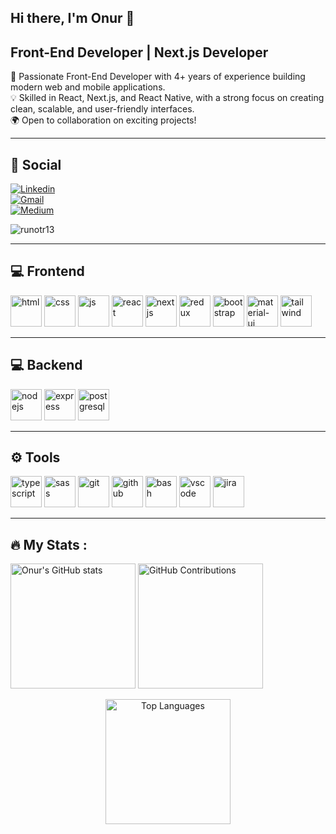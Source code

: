 ## Hi there, I'm Onur 👋  
<h2>Front-End Developer | Next.js Developer</h2>

🚀 Passionate Front-End Developer with 4+ years of experience building modern web and mobile applications.  
💡 Skilled in React, Next.js, and React Native, with a strong focus on creating clean, scalable, and user-friendly interfaces.  
🌍 Open to collaboration on exciting projects!  

---

## 👨 Social  
[![Linkedin](https://img.shields.io/badge/linkedin-%230077B5.svg?&style=for-the-badge&logo=linkedin&logoColor=white)](https://www.linkedin.com/in/onurkarakuzu/)  
[![Gmail](https://img.shields.io/badge/gmail-f1f2f6.svg?&style=for-the-badge&logo=gmail&logoColor=red)](mailto:runotr13@gmail.com)  
[![Medium](https://img.shields.io/badge/%20-medium-black?&style=for-the-badge&logo=medium&logoColor=white)](https://medium.com/@runotr13)  

<p align="left"> <img src="https://komarev.com/ghpvc/?username=runotr13&label=Profile%20views&color=0e75b6&style=flat" alt="runotr13" /> </p>  

---

## 💻 Frontend  
<p>
  <img src="https://cdn.jsdelivr.net/gh/devicons/devicon/icons/html5/html5-original.svg" alt="html" height="50"/>  
  <img src="https://cdn.jsdelivr.net/gh/devicons/devicon/icons/css3/css3-original.svg" alt="css" height="50"/>  
  <img src="https://cdn.jsdelivr.net/gh/devicons/devicon/icons/javascript/javascript-original.svg" alt="js" height="50"/>  
  <img src="https://cdn.jsdelivr.net/gh/devicons/devicon/icons/react/react-original.svg" alt="react" height="50"/>  
  <img src="https://cdn.jsdelivr.net/gh/devicons/devicon/icons/nextjs/nextjs-original.svg" alt="nextjs" height="50"/>  
  <img src="https://cdn.jsdelivr.net/gh/devicons/devicon/icons/redux/redux-original.svg" alt="redux" height="50"/>  
  <img src="https://cdn.jsdelivr.net/gh/devicons/devicon/icons/bootstrap/bootstrap-original.svg" alt="bootstrap" height="50"/>  
  <img src="https://cdn.jsdelivr.net/gh/devicons/devicon/icons/materialui/materialui-original.svg" alt="material-ui" height="50"/>  
  <img src="https://www.vectorlogo.zone/logos/tailwindcss/tailwindcss-icon.svg" alt="tailwind" height="50"/>  
</p>


---

## 💻 Backend  
<p>
  <img src="https://cdn.jsdelivr.net/gh/devicons/devicon/icons/nodejs/nodejs-original.svg" alt="nodejs" height="50"/>  
  <img src="https://cdn.jsdelivr.net/gh/devicons/devicon/icons/express/express-original.svg" alt="express" height="50"/>  
  <img src="https://cdn.jsdelivr.net/gh/devicons/devicon/icons/postgresql/postgresql-original.svg" alt="postgresql" height="50"/>  
</p>

---

## ⚙ Tools  
<p>
  <img src="https://cdn.jsdelivr.net/gh/devicons/devicon/icons/typescript/typescript-original.svg" alt="typescript" height="50"/>  
  <img src="https://cdn.jsdelivr.net/gh/devicons/devicon/icons/sass/sass-original.svg" alt="sass" height="50"/>  
  <img src="https://cdn.jsdelivr.net/gh/devicons/devicon/icons/git/git-original.svg" alt="git" height="50"/>  
  <img src="https://cdn.jsdelivr.net/gh/devicons/devicon/icons/github/github-original.svg" alt="github" height="50"/>  
  <img src="https://cdn.jsdelivr.net/gh/devicons/devicon/icons/bash/bash-original.svg" alt="bash" height="50"/>  
  <img src="https://cdn.jsdelivr.net/gh/devicons/devicon/icons/vscode/vscode-original.svg" alt="vscode" height="50"/>  
  <img src="https://cdn.jsdelivr.net/gh/devicons/devicon/icons/jira/jira-original.svg" alt="jira" height="50"/>  
</p>

---

## 🔥 My Stats :

<!-- GitHub Stats -->
<p align="left">
  <img src="https://github-readme-stats.vercel.app/api?username=runotr13&show_icons=true&theme=chartreuse-dark" alt="Onur's GitHub stats" height="200"/>
  <img src="https://github-contribution-stats.vercel.app/api/?username=runotr13&theme=chartreuse-dark" alt="GitHub Contributions" height="200"/>
</p>

<!-- Most Used Languages -->
<p align="center">
  <img src="https://github-readme-stats.vercel.app/api/top-langs/?username=runotr13&layout=compact&theme=chartreuse-dark" alt="Top Languages" height="200"/>
</p>


